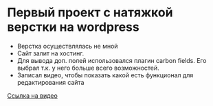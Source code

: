 # Первый проект с натяжкой верстки на wordpress

* Верстка осуществлялась не мной
* Сайт залит на хостинг.
* Для вывода доп. полей использовался плагин carbon fields. Его выбрал т.к. у него больше всего возможностей.
* Записал видео, чтобы показать какой есть функционал для редактирования сайта

[Ссылка на видео](https://youtu.be/iynPfhDZ0H8)
